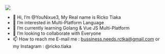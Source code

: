 <!---![](https://github-readme-stats.vercel.app/api?username=younixue3&show_icons=true&theme=transparent)--->
![](https://github-readme-stats.vercel.app/api/top-langs/?username=younixue3&hide=html,css,php&layout=compact&card_width=495&show_icons=true&theme=transparent)

- 👋 Hi, I’m @YouNixue3, My Real name is Ricko Tiaka
- 👀 I’m interested in Multi-Platform Language
- 🌱 I’m currently learning Golang & Vue JS Multi-Platform
- 💞️ I’m looking to collaborate with Everyone
- 📫 How to reach me E-mail me : bussiness.needs.rctka@gmail.com or my Instagram : @ricko.tiaka

<!---
YouNixue3/YouNixue3 is a ✨ special ✨ repository because its `README.md` (this file) appears on your GitHub profile.
You can click the Preview link to take a look at your changes.
--->
